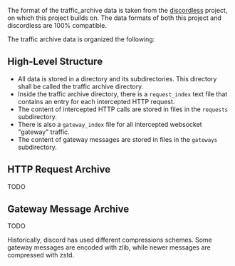 The format of the traffic_archive data is taken from the [discordless](https://github.com/Roachbones/discordless)
project, on which this project builds on.
The data formats of both this project and discordless are 100% compatible.

The traffic archive data is organized the following:

## High-Level Structure

- All data is stored in a directory and its subdirectories. This directory shall be called the traffic archive
  directory.
- Inside the traffic archive directory, there is a `request_index` text file that contains an entry for each
  intercepted HTTP request.
- The content of intercepted HTTP calls are stored in files in the `requests` subdirectory.
- There is also a `gateway_index` file for all intercepted websocket "gateway" traffic.
- The content of gateway messages are stored in files in the `gateways` subdirectory.

## HTTP Request Archive
TODO

## Gateway Message Archive
TODO

Historically, discord has used different compressions schemes. Some gateway messages are encoded with zlib, while 
newer messages are compressed with zstd.